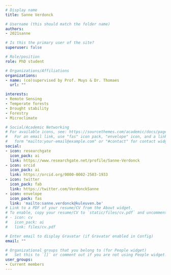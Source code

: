 ```yaml
---
# Display name
title: Sanne Verdonck

# Username (this should match the folder name)
authors:
- 2021sanne

# Is this the primary user of the site?
superuser: false

# Role/position
role: PhD student

# Organizations/Affiliations
organizations:
- name: (co)supervised by Prof. Muys & Dr. Thomaes
  url: ""

interests:
- Remote Sensing
- Temperate forests
- Drought stability
- Forestry
- Microclimate

# Social/Academic Networking
# For available icons, see: https://sourcethemes.com/academic/docs/page-builder/#icons
#   For an email link, use "fas" icon pack, "envelope" icon, and a link in the
#   form "mailto:your-email@example.com" or "#contact" for contact widget.
social:
- icon: researchgate
  icon_pack: ai
  link: https://www.researchgate.net/profile/Sanne-Verdonck
- icon: orcid
  icon_pack: ai
  link: https://orcid.org/0000-0002-2503-1933
- icon: twitter
  icon_pack: fab
  link: https://twitter.com/VerdonckSanne
- icon: envelope
  icon_pack: fas
  link: 'mailto:sanne.verdonck@kuleuven.be'
# Link to a PDF of your resume/CV from the About widget.
# To enable, copy your resume/CV to `static/files/cv.pdf` and uncomment the lines below.
# - icon: cv
#   icon_pack: ai
#   link: files/cv.pdf

# Enter email to display Gravatar (if Gravatar enabled in Config)
email: ""

# Organizational groups that you belong to (for People widget)
#   Set this to `[]` or comment out if you are not using People widget.
user_groups:
- Current members
---
```


